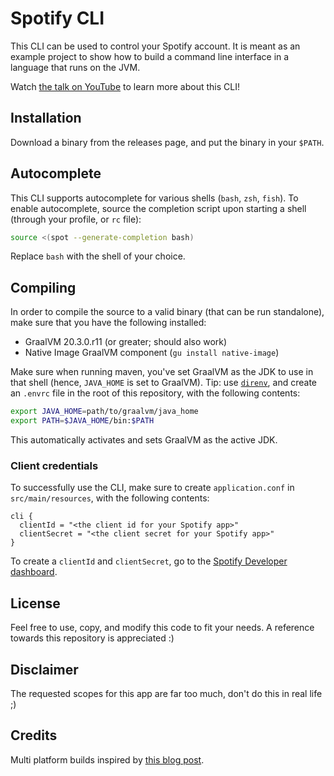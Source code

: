 # Spotify CLI

This CLI can be used to control your Spotify account. It is meant as an example project to show how to build a command line interface in a language that runs on the JVM.

Watch [the talk on YouTube](https://www.youtube.com/watch?v=MWrAt1L6xpM) to learn more about this CLI!

## Installation

Download a binary from the releases page, and put the binary in your `$PATH`.

## Autocomplete

This CLI supports autocomplete for various shells (`bash`, `zsh`, `fish`). To enable autocomplete, source the completion script upon starting a shell (through your profile, or `rc` file):

```bash
source <(spot --generate-completion bash)
```

Replace `bash` with the shell of your choice.

## Compiling

In order to compile the source to a valid binary (that can be run standalone), make sure that you have the following installed:

- GraalVM 20.3.0.r11 (or greater; should also work)
- Native Image GraalVM component (`gu install native-image`)

Make sure when running maven, you've set GraalVM as the JDK to use in that shell (hence, `JAVA_HOME` is set to GraalVM).
Tip: use [`direnv`](https://github.com/direnv/direnv), and create an `.envrc` file in the root of this repository, with the following contents:
```bash
export JAVA_HOME=path/to/graalvm/java_home
export PATH=$JAVA_HOME/bin:$PATH
```

This automatically activates and sets GraalVM as the active JDK.

### Client credentials

To successfully use the CLI, make sure to create `application.conf` in `src/main/resources`, with the following contents:
```hocon
cli {
  clientId = "<the client id for your Spotify app>"
  clientSecret = "<the client secret for your Spotify app>"
}
```

To create a `clientId` and `clientSecret`, go to the [Spotify Developer dashboard](https://developer.spotify.com/dashboard/applications).

## License

Feel free to use, copy, and modify this code to fit your needs. A reference towards this repository is appreciated :)

## Disclaimer

The requested scopes for this app are far too much, don't do this in real life ;)

## Credits

Multi platform builds inspired by [this blog post](https://blogs.oracle.com/developers/building-cross-platform-native-images-with-graalvm).
